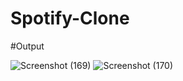 # Spotify-Clone

#Output

![Screenshot (169)](https://github.com/Toshika-02/Spotify-Clone/assets/105552050/d0c8ec58-9f96-45d8-bc87-630914d1a2ff)
![Screenshot (170)](https://github.com/Toshika-02/Spotify-Clone/assets/105552050/e749b046-16a5-4cd2-87e6-59a5b88932ca)
